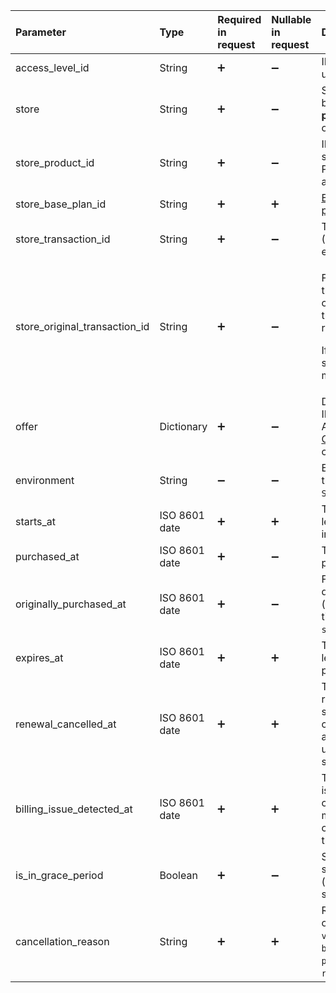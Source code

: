 <!---AccessLevel.md --->

| Parameter                     | Type          | Required in request | Nullable in request | Description                                                  |
| :---------------------------- | :------------ | :------------------ | :------------------ | :----------------------------------------------------------- |
| access_level_id               | String        | :heavy_plus_sign:                 | :heavy_minus_sign:                   | ID for the Paid Access Level set up in the Adapty Dashboard. |
| store                         | String        | :heavy_plus_sign:                 | :heavy_minus_sign: | Store where the product was bought. Options: **app_store**, **play_store**, **stripe**, or the name of your [custom store](initial-custom). |
| store_product_id              | String        | :heavy_plus_sign:                 | :heavy_minus_sign: | ID of the product in the app store (like App Store, Google Play, Stripe) that unlocked this access level. |
| store_base_plan_id            | String        | :heavy_plus_sign:                 | :heavy_plus_sign:                 | [Base plan ID](https://support.google.com/googleplay/android-developer/answer/12154973) in Google Play or [price ID](https://docs.stripe.com/products-prices/how-products-and-prices-work#what-is-a-price) in Stripe. |
| store_transaction_id          | String        | :heavy_plus_sign:                 | :heavy_minus_sign:                   | Transaction ID in the app store (App Store, Google Play, Stripe, etc.). |
| store_original_transaction_id | String        | :heavy_plus_sign: | :heavy_minus_sign: | <p>For subscriptions, this ID links the original transaction in the chain of renewals. Later transactions are linked as renewals.</p><p>If there’s no renewal, store_original_transaction_id matches store_transaction_id.</p> |
| offer                         | Dictionary | :heavy_plus_sign: | :heavy_minus_sign: | Dictionary where keys are offer IDs set by the developer in Adapty Dashboard. Values are [Offer](server-side-api-objects#offer) objects. Can be `null` if the customer has no access levels. |
| environment                   | String        | :heavy_minus_sign: | :heavy_minus_sign: | Environment for the transaction that granted access. Options: `Sandbox`, `Production`. |
| starts_at                     | ISO 8601 date | :heavy_plus_sign:                 | :heavy_plus_sign:                 | The date time when the access level becomes active. Could be in the future. |
| purchased_at                  | ISO 8601 date | :heavy_plus_sign: | :heavy_minus_sign: | The datetime of the most recent purchase for the access level. |
| originally_purchased_at       | ISO 8601 date | :heavy_plus_sign: | :heavy_minus_sign: | For subscriptions, this is the date and time of the very first (original) purchase in the chain, tied to `store_original_transaction_id`. |
| expires_at                    | ISO 8601 date | :heavy_plus_sign:                 | :heavy_plus_sign:                 | The datetime when the access level expires. Might be in the past, or `null` for lifetime access. |
| renewal_cancelled_at          | ISO 8601 date | :heavy_plus_sign:                 | :heavy_plus_sign:                 | The datetime when auto-renewal was turned off for a subscription. The subscription can still be active; it just won’t auto-renew. Set to `null` if the user reactivates the subscription. |
| billing_issue_detected_at     | ISO 8601 date | :heavy_plus_sign:                 | :heavy_plus_sign:                 | The datetime when a billing issue was found (like a failed card charge). The subscription might still be active. This is cleared if the payment goes through later. |
| is_in_grace_period            | Boolean       | :heavy_plus_sign:                 | :heavy_minus_sign:                   | Shows whether the subscription is in a [grace period](https://developer.apple.com/news/?id=09122019c) (only for auto-renewable subscriptions). |
| cancellation_reason           | String        | :heavy_plus_sign:                 | :heavy_plus_sign:                 | Reason for cancellation, with options like: `voluntarily_cancelled`, `billing_error`, `price_increase`, `product_was_not_available`, `refund`, `upgraded`, `unknown`. |